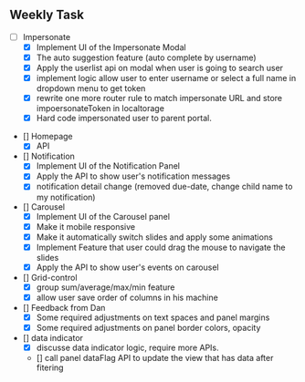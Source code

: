 
## Weekly Task

- [ ] Impersonate
    - [x] Implement UI of the Impersonate Modal
    - [x] The auto suggestion feature (auto complete by username)
    - [x] Apply the userlist api on modal when user is going to search user
    - [x] implement logic allow user to enter username or select a full name in dropdown menu to get token
    - [x] rewrite one more router rule to match impersonate URL and store impoersonateToken in localtorage
    - [x] Hard code impersonated user to parent portal.
- [] Homepage
    - [x] API
- [] Notification
    - [x] Implement UI of the Notification Panel
    - [x] Apply the API to show user's notification messages
    - [x] notification detail change (removed due-date, change child name to my notification)
- [] Carousel
    - [x] Implement UI of the Carousel panel
    - [x] Make it mobile responsive
    - [x] Make it automatically switch slides and apply some animations
    - [x] Implement Feature that user could drag the mouse to navigate the slides
    - [x] Apply the API to show user's events on carousel
- [] Grid-control
    - [x] group sum/average/max/min feature  
    - [x] allow user save order of columns in his machine
- [] Feedback from Dan
    - [x] Some required adjustments on text spaces and panel margins
    - [x] Some required adjustments on panel border colors, opacity
- [] data indicator
    - [x] discusse data indicator logic, require more APIs.
    - [] call panel dataFlag API to update the view that has data after fitering
    
